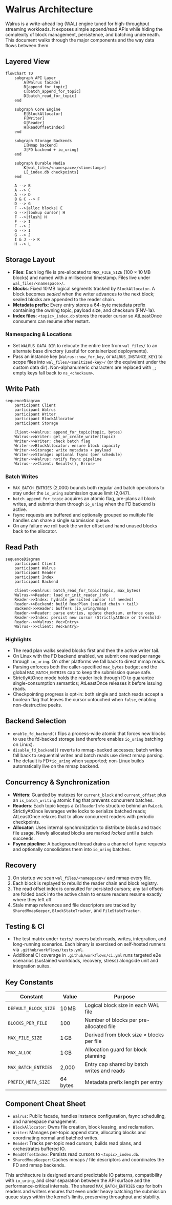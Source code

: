 # Walrus Architecture

Walrus is a write-ahead log (WAL) engine tuned for high-throughput streaming
workloads. It exposes simple append/read APIs while hiding the complexity of
block management, persistence, and batching underneath. This document walks
through the major components and the way data flows between them.

## Layered View

```mermaid
flowchart TD
    subgraph API Layer
        A[Walrus facade]
        B[append_for_topic]
        C[batch_append_for_topic]
        D[batch_read_for_topic]
    end

    subgraph Core Engine
        E[BlockAllocator]
        F[Writer]
        G[Reader]
        H[ReadOffsetIndex]
    end

    subgraph Storage Backends
        I[Mmap backend]
        J[FD backend + io_uring]
    end

    subgraph Durable Media
        K[wal_files/<namespace>/<timestamp>]
        L[_index.db checkpoints]
    end

    A --> B
    A --> C
    A --> D
    B & C --> F
    D --> G
    F -->|alloc blocks| E
    G -->|lookup cursor| H
    F -->|flush| H
    F --> I
    F --> J
    G --> I
    G --> J
    I & J --> K
    H --> L
```

## Storage Layout

- **Files**: Each log file is pre-allocated to `MAX_FILE_SIZE` (100 × 10 MB
  blocks) and named with a millisecond timestamp. Files live under
  `wal_files/<namespace>/`.
- **Blocks**: Fixed 10 MB logical segments tracked by `BlockAllocator`. A block
  becomes *sealed* when the writer advances to the next block; sealed blocks are
  appended to the reader chain.
- **Metadata prefix**: Every entry stores a 64-byte metadata prefix containing
  the owning topic, payload size, and checksum (FNV-1a).
- **Index files**: `<topic>_index.db` stores the reader cursor so AtLeastOnce
  consumers can resume after restart.

### Namespacing & Locations

- Set `WALRUS_DATA_DIR` to relocate the entire tree from `wal_files/` to an
  alternate base directory (useful for containerized deployments).
- Pass an instance key (`Walrus::new_for_key`, or `WALRUS_INSTANCE_KEY`) to
  scope files into `wal_files/<sanitized-key>/` (or the equivalent under the
  custom data dir). Non-alphanumeric characters are replaced with `_`; empty
  keys fall back to `ns_<checksum>`.

## Write Path

```mermaid
sequenceDiagram
    participant Client
    participant Walrus
    participant Writer
    participant BlockAllocator
    participant Storage

    Client->>Walrus: append_for_topic(topic, bytes)
    Walrus->>Writer: get_or_create_writer(topic)
    Writer->>Writer: check batch flag
    Writer->>BlockAllocator: ensure block capacity
    Writer->>Storage: write metadata + payload
    Writer->>Storage: optional fsync (per schedule)
    Writer->>Walrus: notify fsync pipeline
    Walrus-->>Client: Result<(), Error>
```

### Batch Writes

- `MAX_BATCH_ENTRIES` (2,000) bounds both regular and batch operations to stay
  under the `io_uring` submission queue limit (2,047).
- `batch_append_for_topic` acquires an atomic flag, pre-plans all block writes,
  and submits them through `io_uring` when the FD backend is active.
- fsync requests are buffered and optionally grouped so multiple file handles
  can share a single submission queue.
- On any failure we roll back the writer offset and hand unused blocks back to
  the allocator.

## Read Path

```mermaid
sequenceDiagram
    participant Client
    participant Walrus
    participant Reader
    participant Index
    participant Backend

    Client->>Walrus: batch_read_for_topic(topic, max_bytes)
    Walrus->>Reader: load_or_init_reader_info
    Reader->>Index: hydrate persisted cursor (if needed)
    Reader->>Backend: build ReadPlan (sealed chain + tail)
    Backend->>Reader: buffers (io_uring/mmap)
    Reader->>Reader: parse entries, update checksum, enforce caps
    Reader->>Index: persist new cursor (StrictlyAtOnce or threshold)
    Reader-->>Walrus: Vec<Entry>
    Walrus-->>Client: Vec<Entry>
```

### Highlights

- The read plan walks sealed blocks first and then the active writer tail.
- On Linux with the FD backend enabled, we submit one read per range through
  `io_uring`. On other platforms we fall back to direct mmap reads.
- Parsing enforces both the caller-specified `max_bytes` budget and the global
  `MAX_BATCH_ENTRIES` cap to keep the submission queue safe.
- StrictlyAtOnce mode holds the reader lock through IO to guarantee
  single-consumption semantics; AtLeastOnce releases it before issuing reads.
- Checkpointing progress is opt-in: both single and batch reads accept a boolean
  flag that leaves the cursor untouched when `false`, enabling non-destructive peeks.

## Backend Selection

- `enable_fd_backend()` flips a process-wide atomic that forces new blocks to
  use the fd-backed storage (and therefore enables `io_uring` batching on Linux).
- `disable_fd_backend()` reverts to mmap-backed accesses; batch writes fall back
  to sequential writes and batch reads use direct mmap parsing.
- The default is FD+`io_uring` when supported; non-Linux builds automatically
  live on the mmap backend.

## Concurrency & Synchronization

- **Writers**: Guarded by mutexes for `current_block` and `current_offset` plus
  an `is_batch_writing` atomic flag that prevents concurrent batches.
- **Readers**: Each topic keeps a `ColReaderInfo` structure behind an `RwLock`.
  StrictlyAtOnce leverages write locks to serialize batched reads; AtLeastOnce
  relaxes that to allow concurrent readers with periodic checkpoints.
- **Allocator**: Uses internal synchronization to distribute blocks and track
  file usage. Newly allocated blocks are marked *locked* until a batch succeeds.
- **Fsync pipeline**: A background thread drains a channel of fsync requests and
  optionally consolidates them into `io_uring` batches.

## Recovery

1. On startup we scan `wal_files/<namespace>/` and mmap every file.
2. Each block is replayed to rebuild the reader chain and block registry.
3. The read offset index is consulted for persisted cursors; any tail offsets
   are folded back into the active chain to ensure readers resume exactly where
   they left off.
4. Stale mmap references and file descriptors are tracked by `SharedMmapKeeper`,
   `BlockStateTracker`, and `FileStateTracker`.

## Testing & CI

- The test matrix under `tests/` covers batch reads, writes, integration, and
  long-running scenarios. Each binary is exercised on self-hosted runners via
  `.github/workflows/tests.yml`.
- Additional CI coverage in `.github/workflows/ci.yml` runs targeted
  e2e scenarios (sustained workloads, recovery, stress) alongside unit and
  integration suites.

## Key Constants

| Constant | Value | Purpose |
|----------|-------|---------|
| `DEFAULT_BLOCK_SIZE` | 10 MB | Logical block size in each WAL file |
| `BLOCKS_PER_FILE` | 100 | Number of blocks per pre-allocated file |
| `MAX_FILE_SIZE` | 1 GB | Derived from block size × blocks per file |
| `MAX_ALLOC` | 1 GB | Allocation guard for block planning |
| `MAX_BATCH_ENTRIES` | 2,000 | Entry cap shared by batch writes and reads |
| `PREFIX_META_SIZE` | 64 bytes | Metadata prefix length per entry |

## Component Cheat Sheet

- `Walrus`: Public facade, handles instance configuration, fsync scheduling,
  and namespace management.
- `BlockAllocator`: Owns file creation, block leasing, and reclamation.
- `Writer`: Manages per-topic append state, allocating blocks and coordinating
  normal and batched writes.
- `Reader`: Tracks per-topic read cursors, builds read plans, and orchestrates
  buffered IO.
- `ReadOffsetIndex`: Persists read cursors to `<topic>_index.db`.
- `SharedMmapKeeper`: Caches mmaps / file descriptors and coordinates the FD and
  mmap backends.

This architecture is designed around predictable IO patterns, compatibility
with `io_uring`, and clear separation between the API surface and the
performance-critical internals. The shared `MAX_BATCH_ENTRIES` cap for both
readers and writers ensures that even under heavy batching the submission queue
stays within the kernel’s limits, preserving throughput and stability.

